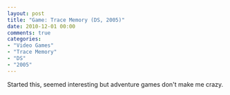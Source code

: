 ```yaml
---
layout: post
title: "Game: Trace Memory (DS, 2005)"
date: 2010-12-01 00:00
comments: true
categories:
- "Video Games"
- "Trace Memory"
- "DS"
- "2005"
---
```


Started this, seemed interesting but adventure games don't make me
crazy.
